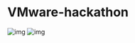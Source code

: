 # VMware-hackathon
![img](https://github.com/PrajwalAdsul/VMware-hackathon/tree/master/images/img1.png)
![img](https://github.com/PrajwalAdsul/VMware-hackathon/tree/master/images/img2.png)
